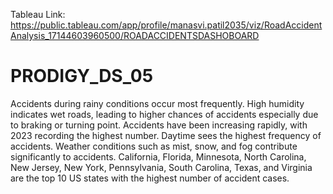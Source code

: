 Tableau Link: https://public.tableau.com/app/profile/manasvi.patil2035/viz/RoadAccidentAnalysis_17144603960500/ROADACCIDENTSDASHOBOARD

# PRODIGY_DS_05
Accidents during rainy conditions occur most frequently.
High humidity indicates wet roads, leading to higher chances of accidents especially due to braking or turning point.
Accidents have been increasing rapidly, with 2023 recording the highest number.
Daytime sees the highest frequency of accidents.
Weather conditions such as mist, snow, and fog contribute significantly to accidents.
California, Florida, Minnesota, North Carolina, New Jersey, New York, Pennsylvania, South Carolina, Texas, and Virginia are the top 10 US states with the highest number of accident cases.
